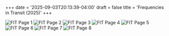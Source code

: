 +++
date = '2025-09-03T20:13:39-04:00'
draft = false
title = 'Frequencies in Transit (2025)'
+++

![FIT Page 1](FIT_page_1.jpg)
![FIT Page 2](FIT_page_2.jpg)
![FIT Page 3](FIT_page_3.jpg)
![FIT Page 4](FIT_page_4.jpg)
![FIT Page 5](FIT_page_5.jpg)
![FIT Page 6](FIT_page_6.jpg)
![FIT Page 7](FIT_page_7.jpg)
![FIT Page 8](FIT_page_8.jpg)